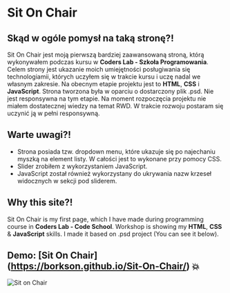 # Sit On Chair

## Skąd w ogóle pomysł na taką stronę?!

Sit On Chair jest moją pierwszą bardziej zaawansowaną stroną, którą wykonywałem podczas kursu w **Coders Lab - Szkoła Programowania**. Celem strony jest ukazanie moich umiejętności posługiwania się technologiamii, których uczyłem się w trakcie kursu i uczę nadal we własnym zakresie. Na obecnym etapie projektu jest to **HTML**, **CSS** i **JavaScript**. Strona tworzona była w oparciu o dostarczony plik .psd.   Nie jest responsywna na tym etapie. Na moment rozpoczęcia projektu nie miałem dostatecznej wiedzy na temat RWD. W trakcie rozwoju postaram się uczynić ją w pełni responsywną.

## Warte uwagi?!

* Strona posiada tzw. dropdown menu, które ukazuje się po najechaniu myszką na element listy. W całości jest to wykonane przy pomocy CSS.
* Slider zrobiłem z wykorzystaniem JavaScript.
* JavaScript został również wykorzystany do ukrywania nazw krzeseł widocznych w sekcji pod sliderem.


## Why this site?!

Sit On Chair is my first page, which I have made during programming course in **Coders Lab - Code School**. Workshop is showing my **HTML**, **CSS** & **JavaScript** skills. I made it based on .psd project (You can see it below).

## Demo: [Sit On Chair] (https://borkson.github.io/Sit-On-Chair/) :boom:

![Sit on Chair](https://dl.dropboxusercontent.com/u/1306984/warsztat1.jpg)






